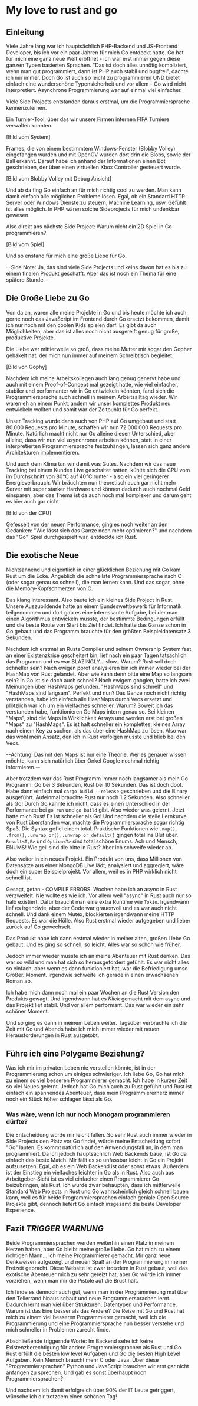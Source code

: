 # My love to rust and go

## Einleitung

Viele Jahre lang war ich hauptsächlich PHP-Backend und JS-Frontend Developer, bis ich vor ein paar Jahren für mich Go entdeckt hatte.
Go hat für mich eine ganz neue Welt eröffnet - ich war erst immer gegen diese ganzen Typen basierten Sprachen. "Das ist doch alles unnötig kompliziert, wenn man gut programmiert, dann ist PHP auch stabil und bugfrei", dachte ich mir immer.
Doch Go ist auch so leicht zu programmieren UND bietet einfach eine wunderschöne Typensicherheit und vor allem - Go wird nicht interpretiert. Asynchrone Programmierung war auf einmal viel einfacher.

Viele Side Projects entstanden daraus erstmal, um die Programmiersprache kennenzulernen.

Ein Turnier-Tool, über das wir unsere Firmen internen FIFA Turniere verwalten konnten.

[Bild vom System]

Frames, die von einem bestimmtem Windows-Fenster (Blobby Volley) eingefangen wurden und mit OpenCV wurden dort drin die Blobs, sowie der Ball erkannt. Darauf habe ich anhand der Informationen einen Bot geschrieben, der über einen virtuellen Xbox Controller gesteuert wurde.

[Bild vom Blobby Volley mit Debug Ansicht]

Und ab da fing Go einfach an für mich richtig cool zu werden. Man kann damit einfach alle möglichen Probleme lösen. Egal, ob ein Standard HTTP Server oder Windows Dienste zu steuern, Machine Learning, usw. Gefühlt ist alles möglich. In PHP wären solche Sideprojects für mich undenkbar gewesen.

Also direkt ans nächste Side Project: Warum nicht ein 2D Spiel in Go programmieren?

[Bild vom Spiel]

Und so enstand für mich eine große Liebe für Go.

--Side Note: Ja, das sind viele Side Projects und keins davon hat es bis zu einem finalen Produkt geschafft. Aber das ist noch ein Thema für eine spätere Stunde.--

## Die Große Liebe zu Go

Von da an, waren alle meine Projekte in Go und bis heute möchte ich auch gerne noch das JavaScript im Frontend durch Go ersetzt bekommen, damit ich nur noch mit den coolen Kids spielen darf. Es gibt da auch Möglichkeiten, aber das ist alles noch nicht ausgereift genug für große, produktive Projekte.

Die Liebe war mittlerweile so groß, dass meine Mutter mir sogar den Gopher gehäkelt hat, der mich nun immer auf meinem Schreibtisch begleitet.

[Bild von Gophy]

Nachdem ich meine Arbeitskollegen auch lang genug genervt habe und auch mit einem Proof-of-Concept mal gezeigt hatte, wie viel einfacher, stabiler und performanter wir in Go entwickeln könnten, fand sich die Programmiersprache auch schnell in meinem Arbeitsalltag wieder. Wir waren eh an einem Punkt, andem wir unser komplettes Produkt neu entwickeln wollten und somit war der Zeitpunkt für Go perfekt.

Unser Tracking wurde dann auch von PHP auf Go umgebaut und statt 80.000 Requests pro Minute, schaffen wir nun 72.000.000 Requests pro Minute. Natürlich macht nicht nur Go alleine diesen Unterschied, aber alleine, dass wir nun viel asynchroner arbeiten können, statt in einer interpretierten Programmiersprache festzuhängen, lassen sich ganz andere Architekturen implementieren.

Und auch dem Klima tun wir damit was Gutes. Nachdem wir das neue Tracking bei einem Kunden Live geschaltet hatten, kühlte sich die CPU vom im Durchschnitt von 80°C auf 40°C runter - also ein viel geringerer Energieverbrauch. Wir bräuchten nun theoretisch auch gar nicht mehr Server mit super starker Hardware und können dadurch auch nochmal Geld einsparen, aber das Thema ist da auch noch mal komplexer und darum geht es hier auch gar nicht.

[Bild von der CPU]

Gefesselt von der neuen Performance, ging es noch weiter an den Gedanken: "Wie lässt sich das Ganze noch mehr optimieren?" und nachdem das "Go"-Spiel durchgespielt war, entdeckte ich Rust.

## Die exotische Neue

Nichtsahnend und eigentlich in einer glücklichen Beziehung mit Go kam Rust um die Ecke. Angeblich die schnellste Programmiersprache nach C (oder sogar genau so schnell), die man lernen kann. Und das sogar, ohne die Memory-Kopfschmerzen von C.

Das klang interessant. Also baute ich ein kleines Side Project in Rust. Unsere Auszubildende hatte an einem Bundeswettbewerb für Informatik teilgenommen und dort gab es eine interessante Aufgabe, bei der man einen Algorithmus entwickeln musste, der bestimmte Bedingungen erfüllt und die beste Route von Start bis Ziel findet.
Ich hatte das Ganze schon in Go gebaut und das Programm brauchte für den größten Beispieldatensatz 3 Sekunden.

Nachdem ich erstmal an Rusts Compiler und seinem Ownership System fast an einer Existenzkrise gescheitert bin, lief nach ein paar Tagen tatsächlich das Programm und es war BLAZINGLY... slow.. Warum? Rust soll doch schneller sein? Nach ewigen pprof analysieren bin ich immer wieder bei der HashMap von Rust gelandet. Aber wie kann denn bitte eine Map so langsam sein? In Go ist sie doch auch schnell? Nach ewigem googlen, hatte ich zwei Meinungen über HashMaps gefunden. "HashMaps sind schnell" und "HashMaps sind langsam". Perfekt und nun? Das Ganze noch nicht richtig verstanden, habe ich einfach alle HashMaps durch Vecs ersetzt und plötzlich war ich um ein vielfaches schneller. Warum? Soweit ich das verstanden habe, funktionieren Go Maps intern genau so. Bei kleinen "Maps", sind die Maps in Wirklichkeit Arrays und werden erst bei großen "Maps" zu "HashMaps". Es ist halt schneller ein komplettes, kleines Array nach einem Key zu suchen, als das über eine HashMap zu lösen.
Also war das wohl mein Ansatz, den ich in Rust verfolgen musste und blieb bei den Vecs.

--Achtung: Das mit den Maps ist nur eine Theorie. Wer es genauer wissen möchte, kann sich natürlich über Onkel Google nochmal richtig informieren.--

Aber trotzdem war das Rust Programm immer noch langsamer als mein Go Programm. Go bei 3 Sekunden, Rust bei 10 Sekunden. Das ist doch doof.
Habe dann einfach mal `cargo build --release` geschrieben und die Binary ausgeführt. Aufeinmal brauchte Rust nur noch 1.2 Sekunden. Also schneller als Go! Durch Go kannte ich nicht, dass es einen Unterschied in der Performance bei `go run` und `go build` gibt.
Also wieder was gelernt. Jetzt hatte mich Rust! Es ist schneller als Go! Und nachdem die steile Lernkurve von Rust überstanden war, machte die Programmiersprache sogar richtig Spaß. Die Syntax gefiel einem total. Praktische Funktionen wie `.map()`, `.from()`, `.unwrap_or()`, `.unwrap_or_default()` gingen total ins Blut über. `Result<T,E>` und `Option<T>` sind total schöne Enums. Ach und Mensch, ENUMS! Wie geil sind die bitte in Rust? Aber ich schweife wieder ab.

Also weiter in ein neues Projekt. Ein Produkt von uns, dass Millionen von Datensätze aus einer MongoDB Live lädt, analysiert und aggregiert, wäre doch ein super Beispielprojekt. Vor allem, weil es in PHP wirklich nicht schnell ist.

Gesagt, getan - COMPILE ERRORS. Wochen habe ich an async in Rust verzweifelt. Nie wollte es wie ich. Vor allem weil "async" in Rust auch nur so halb existiert. Dafür braucht man eine extra Runtime wie `Tokio`.
Irgendwann lief es irgendwie, aber der Code war grauenvoll und es war auch nicht schnell. Und dank einem Mutex, blockierten irgendwann meine HTTP Requests. Es war die Hölle.
Also Rust erstmal wieder aufgegeben und lieber zurück auf Go gewechselt.

Das Produkt habe ich dann erstmal wieder in meiner alten, großen Liebe Go gebaut. Und es ging so schnell, so leicht. Alles war so schön wie früher.

Jedoch immer wieder musste ich an meine Abenteuer mit Rust denken. Das war so wild und man hat sich so herausgefordert gefühlt. Es war nicht alles so einfach, aber wenn es dann funktioniert hat, war die Befriedigung umso Größer. Moment. Irgendwie schweife ich gerade in einen erwachsenen Roman ab.

Ich habe mich dann noch mal ein paar Wochen an die Rust Version den Produkts gewagt. Und irgendwann hat es *Klick* gemacht mit dem async und das Projekt lief stabil. Und vor allem performant. Das war wieder ein sehr schöner Moment.

Und so ging es dann in meinem Leben weiter. Tagsüber verbrachte ich die Zeit mit Go und Abends habe ich mich immer wieder mit neuen Herausforderungen in Rust ausgetobt.

## Führe ich eine Polygame Beziehung?

Was ich mir im privaten Leben nie vorstellen könnte, ist in der Programmierung schon um einiges schwieriger. Ich liebe Go, Go hat mich zu einem so viel besseren Programmierer gemacht. Ich habe in kurzer Zeit so viel Neues gelernt. Jedoch hat Go mich auch zu Rust geführt und Rust ist einfach ein spannendes Abenteuer, dass mein Programmiererherz immer noch ein Stück höher schlagen lässt als Go.

### Was wäre, wenn ich nur noch Monogam programmieren dürfte?

Die Entscheidung würde mir leicht fallen. So sehr Rust auch immer wieder in Side Projects den Platz vor Go findet, würde meine Entscheidung sofort "Go" lauten. Es kommt natürlich auf den Anwendungsfall an, in dem man programmiert. Da ich jedoch hauptsächlich Web Backends baue, ist Go da einfach das beste Match.
Mir fällt es so unfassbar leicht in Go ein Projekt aufzusetzen. Egal, ob es ein Web Backend ist oder sonst etwas. Außerdem ist der Einstieg ein vielfaches leichter in Go als in Rust. Also auch aus Arbeitgeber-Sicht ist es viel einfacher einen Programmierer Go beizubringen, als Rust. Ich würde zwar behaupten, dass ich mittlerweile Standard Web Projects in Rust und Go wahrscheinlich gleich schnell bauen kann, weil es für beide Programmiersprachen einfach geniale Open Source Projekte gibt, dennoch liefert Go einfach insgesamt die beste Developer Experience.

## Fazit *TRIGGER WARNUNG*

Beide Programmiersprachen werden weiterhin einen Platz in meinem Herzen haben, aber Go bleibt meine große Liebe. Go hat mich zu einem richtigen Mann... ich meine Programmierer gemacht. Mir ganz neue Denkweisen aufgezeigt und neuen Spaß an der Programmierung in meiner Freizeit gebracht. Diese Website ist zwar trotzdem in Rust gebaut, weil das exotische Abenteuer mich zu sehr gereizt hat, aber Go würde ich immer vorziehen, wenn man mir die Pistole auf die Brust hält.

Ich finde es dennoch auch gut, wenn man in der Programmierung mal über den Tellerrand hinaus schaut und neue Programmiersprachen lernt. Dadurch lernt man viel über Strukturen, Datentypen und Performance. Warum ist das Eine besser als das Andere? Die Reise mit Go und Rust hat mich zu einem viel besseren Programmierer gemacht, weil ich die Programmierung und eine Programmiersprache nun besser verstehe und mich schneller in Problemen zurecht finde.

Abschließende triggernde Worte: Im Backend sehe ich keine Existenzberechtigung für andere Programmiersprachen als Rust und Go. Rust erfüllt die besten low level Aufgaben und Go die besten High Level Aufgaben. Kein Mensch braucht mehr C oder Java. Über diese "Programmiersprachen" Python und JavaScript brauchen wir erst gar nicht anfangen zu sprechen. Und gab es sonst überhaupt noch Programmiersprachen?

Und nachdem ich damit erfolgreich über 90% der IT Leute getriggert, wünsche ich dir trotzdem einen schönen Tag!


